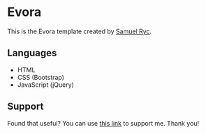 # Evora
This is the Evora template created by [Samuel Ryc](https://samuelryc.com).

## Languages
* HTML
* CSS (Bootstrap)
* JavaScript (jQuery)


## Support
Found that useful? You can use [this link](https://www.buymeacoffee.com/samuelryc) to support me. Thank you!
